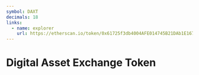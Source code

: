 ```yaml
---
symbol: DAXT
decimals: 18
links:
  - name: explorer
    url: https://etherscan.io/token/0x61725f3db4004AFE014745B21DAb1E1677CC328b
---
```


# Digital Asset Exchange Token
